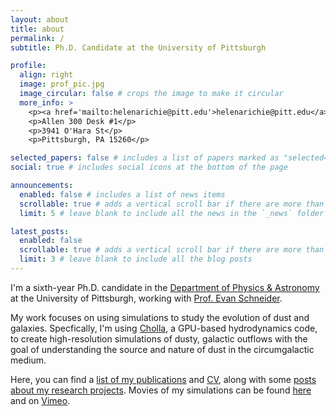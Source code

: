 ```yaml
---
layout: about
title: about
permalink: /
subtitle: Ph.D. Candidate at the University of Pittsburgh

profile:
  align: right
  image: prof_pic.jpg
  image_circular: false # crops the image to make it circular
  more_info: >
    <p><a href='mailto:helenarichie@pitt.edu'>helenarichie@pitt.edu</a></p>
    <p>Allen 300 Desk #1</p>
    <p>3941 O'Hara St</p>
    <p>Pittsburgh, PA 15260</p>

selected_papers: false # includes a list of papers marked as "selected={true}"
social: true # includes social icons at the bottom of the page

announcements:
  enabled: false # includes a list of news items
  scrollable: true # adds a vertical scroll bar if there are more than 3 news items
  limit: 5 # leave blank to include all the news in the `_news` folder

latest_posts:
  enabled: false
  scrollable: true # adds a vertical scroll bar if there are more than 3 new posts items
  limit: 3 # leave blank to include all the blog posts
---
```


I'm a sixth-year Ph.D. candidate in the [Department of Physics & Astronomy](https://www.physicsandastronomy.pitt.edu/) at the University of Pittsburgh, working with [Prof. Evan Schneider](https://evaneschneider.org/).

My work focuses on using simulations to study the evolution of dust and galaxies. Specfically, I'm using [Cholla](https://github.com/cholla-hydro/cholla), a GPU-based hydrodynamics code, to create high-resolution simulations of dusty, galactic outflows with the goal of understanding the source and nature of dust in the circumgalactic medium.

Here, you can find a [list of my publications](https://helenarichie.github.io/publications/) and [CV](https://helenarichie.github.io/cv/), along with some [posts about my research projects](https://helenarichie.github.io/projects/). Movies of my simulations can be found [here](https://helenarichie.github.io/movies/) and on [Vimeo](https://vimeo.com/user113587748).